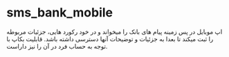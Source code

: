 # sms_bank_mobile
اپ موبایل در پس زمینه پیام های بانک را میخواند و در خود رکورد هایی،  جزئیات مربوطه را ثبت میکند تا بعدا به جزئیات و توضیحات آنها دسترسی داشته باشد.
قابلیت بکاپ با توجه به حساب فرد در آن را نیز داراست.
